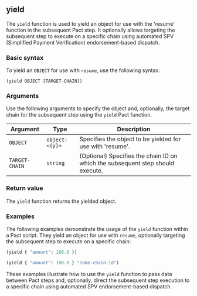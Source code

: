 ## yield
The `yield` function is used to yield an object for use with the 'resume' function in the subsequent Pact step. It optionally allows targeting the subsequent step to execute on a specific chain using automated SPV (Simplified Payment Verification) endorsement-based dispatch.

### Basic syntax

To yield an `OBJECT` for use with `resume`, use the following syntax:

`(yield OBJECT [TARGET-CHAIN])`

### Arguments

Use the following arguments to specify the object and, optionally, the target chain for the subsequent step using the `yield` Pact function.

| Argument | Type | Description |
| --- | --- | --- |
| `OBJECT` | `object:<{y}>` | Specifies the object to be yielded for use with 'resume'. |
| `TARGET-CHAIN` | `string` | (Optional) Specifies the chain ID on which the subsequent step should execute. |

### Return value

The `yield` function returns the yielded object.

### Examples

The following examples demonstrate the usage of the `yield` function within a Pact script. They yield an object for use with `resume`, optionally targeting the subsequent step to execute on a specific chain:

```lisp
(yield { "amount": 100.0 })
```
```lisp
(yield { "amount": 100.0 } "some-chain-id")
```

These examples illustrate how to use the `yield` function to pass data between Pact steps and, optionally, direct the subsequent step execution to a specific chain using automated SPV endorsement-based dispatch.
